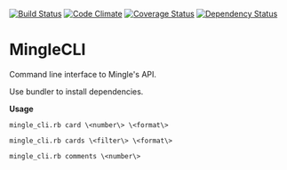 [![Build Status](https://travis-ci.org/ike18t/mingle_cli.png?branch=master)](https://travis-ci.org/ike18t/mingle_cli)
[![Code Climate](https://codeclimate.com/github/ike18t/mingle_cli.png)](https://codeclimate.com/github/ike18t/mingle_cli)
[![Coverage Status](https://coveralls.io/repos/ike18t/mingle_cli/badge.png?branch=master)](https://coveralls.io/r/ike18t/mingle_cli?branch=master)
[![Dependency Status](https://gemnasium.com/ike18t/mingle_cli.png)](https://gemnasium.com/ike18t/mingle_cli)

MingleCLI
=========
Command line interface to Mingle's API.  

Use bundler to install dependencies. 

**Usage**

`mingle_cli.rb card \<number\> \<format\>`

`mingle_cli.rb cards \<filter\> \<format\>`

`mingle_cli.rb comments \<number\>`

